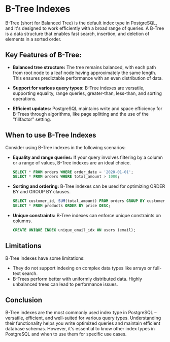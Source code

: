 # B-Tree Indexes

B-Tree (short for Balanced Tree) is the default index type in PostgreSQL, and it's designed to work efficiently with a broad range of queries. A B-Tree is a data structure that enables fast search, insertion, and deletion of elements in a sorted order.

## Key Features of B-Tree:

- **Balanced tree structure:** The tree remains balanced, with each path from root node to a leaf node having approximately the same length. This ensures predictable performance with an even distribution of data.

- **Support for various query types:** B-Tree indexes are versatile, supporting equality, range queries, greater-than, less-than, and sorting operations.

- **Efficient updates:** PostgreSQL maintains write and space efficiency for B-Trees through algorithms, like page splitting and the use of the "fillfactor" setting.

## When to use B-Tree Indexes

Consider using B-Tree indexes in the following scenarios:

- **Equality and range queries:** If your query involves filtering by a column or a range of values, B-Tree indexes are an ideal choice.

    ```sql
    SELECT * FROM orders WHERE order_date = '2020-01-01';
    SELECT * FROM orders WHERE total_amount > 1000;
    ```

- **Sorting and ordering:** B-Tree indexes can be used for optimizing ORDER BY and GROUP BY clauses.

    ```sql
    SELECT customer_id, SUM(total_amount) FROM orders GROUP BY customer_id;
    SELECT * FROM products ORDER BY price DESC;
    ```

- **Unique constraints:** B-Tree indexes can enforce unique constraints on columns.

    ```sql
    CREATE UNIQUE INDEX unique_email_idx ON users (email);
    ```

## Limitations

B-Tree indexes have some limitations:

- They do not support indexing on complex data types like arrays or full-text search.
- B-Trees perform better with uniformly distributed data. Highly unbalanced trees can lead to performance issues.

## Conclusion

B-Tree indexes are the most commonly used index type in PostgreSQL – versatile, efficient, and well-suited for various query types. Understanding their functionality helps you write optimized queries and maintain efficient database schemas. However, it's essential to know other index types in PostgreSQL and when to use them for specific use cases.